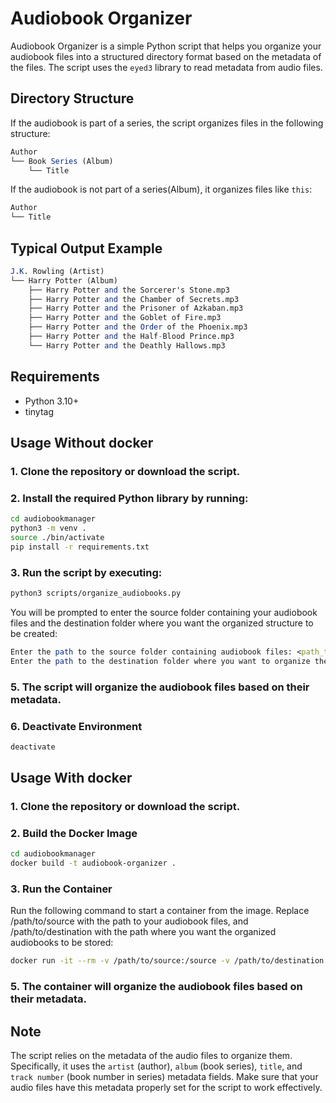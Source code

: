 # Audiobook Organizer

Audiobook Organizer is a simple Python script that helps you organize your audiobook files into a structured directory format based on the metadata of the files. The script uses the `eyed3` library to read metadata from audio files.

## Directory Structure

If the audiobook is part of a series, the script organizes files in the following structure:

```mathematica
Author
└── Book Series (Album)
    └── Title
```


If the audiobook is not part of a series(Album), it organizes files like `this`:

```mathematica
Author
└── Title
```

## Typical Output Example
```mathematica
J.K. Rowling (Artist)
└── Harry Potter (Album)
    ├── Harry Potter and the Sorcerer's Stone.mp3
    ├── Harry Potter and the Chamber of Secrets.mp3
    ├── Harry Potter and the Prisoner of Azkaban.mp3
    ├── Harry Potter and the Goblet of Fire.mp3
    ├── Harry Potter and the Order of the Phoenix.mp3
    ├── Harry Potter and the Half-Blood Prince.mp3
    └── Harry Potter and the Deathly Hallows.mp3
```

## Requirements

- Python 3.10+
- tinytag

## Usage Without docker

### 1. Clone the repository or download the script.

### 2. Install the required Python library by running:

```sh
cd audiobookmanager
python3 -m venv .
source ./bin/activate
pip install -r requirements.txt
```

### 3. Run the script by executing:
```sh
python3 scripts/organize_audiobooks.py
```
You will be prompted to enter the source folder containing your audiobook files and the destination folder where you want the organized structure to be created:

```mathematica
Enter the path to the source folder containing audiobook files: <path_to_source_folder>
Enter the path to the destination folder where you want to organize the audiobooks: <path_to_destination_folder>
```

### 5. The script will organize the audiobook files based on their metadata.

### 6. Deactivate Environment
```sh
deactivate
```

## Usage With docker
### 1. Clone the repository or download the script.
### 2. Build the Docker Image
```sh
cd audiobookmanager
docker build -t audiobook-organizer .
```

### 3. Run the Container
Run the following command to start a container from the image. Replace /path/to/source with the path to your audiobook files, and /path/to/destination with the path where you want the organized audiobooks to be stored:
```sh
docker run -it --rm -v /path/to/source:/source -v /path/to/destination:/destination audiobook-organizer
```

### 5. The container will organize the audiobook files based on their metadata.
## Note

The script relies on the metadata of the audio files to organize them. Specifically, it uses the `artist` (author), `album` (book series), `title`, and `track number` (book number in series) metadata fields. Make sure that your audio files have this metadata properly set for the script to work effectively.
